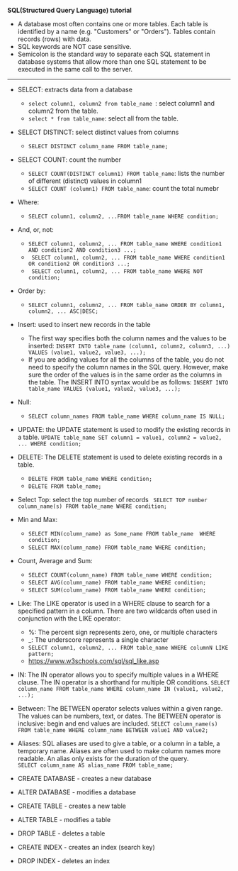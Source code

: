 **SQL(Structured Query Language) tutorial**

- A database most often contains one or more tables. Each table is identified by a name (e.g. "Customers" or "Orders"). Tables contain records (rows) with data.
- SQL keywords are NOT case sensitive. 
- Semicolon is the standard way to separate each SQL statement in database systems that allow more than one SQL statement to be executed in the same call to the server.


*****************************************************
- SELECT: extracts data from a database
  - ``select column1, column2 from table_name ``: select column1 and column2 from the table. 
  - ``select * from table_name``: select all from the table. 

- SELECT DISTINCT: select distinct values from columns
   - ``SELECT DISTINCT column_name FROM table_name;``

- SELECT COUNT: count the number 
  - ``SELECT COUNT(DISTINCT column1) FROM table_name``: lists the number of different (distinct) values in column1
  - ``SELECT COUNT (column1) FROM table_name``: count the total numebr

- Where: 
  - ``SELECT column1, column2, ...FROM table_name WHERE condition;``

- And, or, not: 
  - ``SELECT column1, column2, ... FROM table_name WHERE condition1 AND condition2 AND condition3 ...;``
  - `` SELECT column1, column2, ... FROM table_name WHERE condition1 OR condition2 OR condition3 ...;``
  - `` SELECT column1, column2, ... FROM table_name WHERE NOT condition;``  
  
- Order by:
  - ``SELECT column1, column2, ... FROM table_name ORDER BY column1, column2, ... ASC|DESC;``

- Insert: used to insert new records in the table 
  - The first way specifies both the column names and the values to be inserted:
   `` INSERT INTO table_name (column1, column2, column3, ...)
      VALUES (value1, value2, value3, ...);
   ``   
   - If you are adding values for all the columns of the table, you do not need to specify the column names in the SQL query. However, make sure the order of the values is in the same order as the columns in the table. The INSERT INTO syntax would be as follows:
  `` INSERT INTO table_name
     VALUES (value1, value2, value3, ...);  
  ``
  
- Null: 
  - ``SELECT column_names FROM table_name WHERE column_name IS NULL; ``
  
  
- UPDATE: the UPDATE statement is used to modify the existing records in a table.
  ``UPDATE table_name SET column1 = value1, column2 = value2, ... WHERE condition;``

- DELETE: The DELETE statement is used to delete existing records in a table.
  - ``DELETE FROM table_name WHERE condition;``
  - ``DELETE FROM table_name;``

- Select Top: select the top number of records 
   `` SELECT TOP number column_name(s) FROM table_name WHERE condition;``

- Min and Max: 
  - ``SELECT MIN(column_name) as Some_name FROM table_name  WHERE condition;``
  - ``SELECT MAX(column_name) FROM table_name WHERE condition;``

- Count, Average and Sum:
  - ``SELECT COUNT(column_name) FROM table_name WHERE condition;``
  - ``SELECT AVG(column_name) FROM table_name WHERE condition;``
  - ``SELECT SUM(column_name) FROM table_name WHERE condition;``
  
  
- Like: The LIKE operator is used in a WHERE clause to search for a specified pattern in a column. There are two wildcards often used in conjunction with the LIKE operator:
  - %: The percent sign represents zero, one, or multiple characters
  - _: The underscore represents a single character
  - ``SELECT column1, column2, ... FROM table_name WHERE columnN LIKE pattern;`` 
  - https://www.w3schools.com/sql/sql_like.asp


- IN: The IN operator allows you to specify multiple values in a WHERE clause. The IN operator is a shorthand for multiple OR conditions.
  ``SELECT column_name FROM table_name WHERE column_name IN (value1, value2, ...);``


- Between: The BETWEEN operator selects values within a given range. The values can be numbers, text, or dates. The BETWEEN operator is inclusive: begin and end values are included. 
  ``SELECT column_name(s) FROM table_name WHERE column_name BETWEEN value1 AND value2;``
  
- Aliases: SQL aliases are used to give a table, or a column in a table, a temporary name. Aliases are often used to make column names more readable. An alias only exists for the duration of the query.  
  ``SELECT column_name AS alias_name FROM table_name;``  
  
  
- CREATE DATABASE - creates a new database

- ALTER DATABASE - modifies a database

- CREATE TABLE - creates a new table

- ALTER TABLE - modifies a table

- DROP TABLE - deletes a table

- CREATE INDEX - creates an index (search key)

- DROP INDEX - deletes an index



